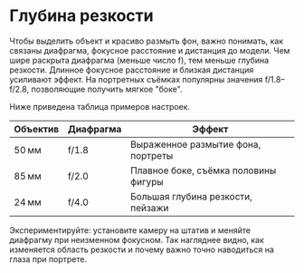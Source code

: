 # Глубина резкости

Чтобы выделить объект и красиво размыть фон, важно понимать, как связаны диафрагма, фокусное расстояние и дистанция до модели. Чем шире раскрыта диафрагма (меньше число f), тем меньше глубина резкости. Длинное фокусное расстояние и близкая дистанция усиливают эффект. На портретных съёмках популярны значения f/1.8–f/2.8, позволяющие получить мягкое "боке".

Ниже приведена таблица примеров настроек.

| Объектив | Диафрагма | Эффект |
| --- | --- | --- |
| 50 мм | f/1.8 | Выраженное размытие фона, портреты |
| 85 мм | f/2.0 | Плавное боке, съёмка половины фигуры |
| 24 мм | f/4.0 | Большая глубина резкости, пейзажи |

Экспериментируйте: установите камеру на штатив и меняйте диафрагму при неизменном фокусном. Так нагляднее видно, как изменяется область резкости и почему важно точно наводиться на глаза при портрете. 
